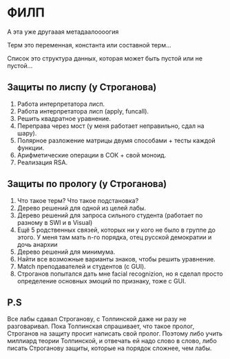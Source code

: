 # ФИЛП

А эта уже другааая метадаалоооогия

Терм это переменная, константа или составной терм...

Список это структура данных, которая может быть пустой или не пустой...

## Защиты по лиспу (у Строганова)
1. Работа интерпретатора лисп.
2. Работа интерпретатора лисп (apply, funcall).
3. Решить квадратное уравнение.
4. Переправа через мост (у меня работает неправильно, сдал на шару).
5. Полярное разложение матрицы двумя способами + тесты каждой функции.
6. Арифметические операции в СОК + свой моноид.
7. Реализация RSA.

## Защиты по прологу (у Строганова)
1. Что такое терм? Что такое подстановка?
2. Дерево решений для одной из целей лабы.
3. Дерево решений для запроса сильного студента (работает по разному в SWI и в Visual)
4. Ещё 5 родственных связей, которых ни у кого не было в группе до этого. У меня там мать n-го порядка, отец русской демократии и дочь анархии
5. Дерево решений для минимума.
6. Найти все возможные варианты знаков, чтобы решить уравнение.
7. Match преподавателей и студентов (с GUI).
8. Строганов попытался дать мне facial recognizion, но я сделал просто определение основных эмоций по признаку, тоже с GUI. 

## P.S
Все лабы сдавал Строганову, с Толпинской даже ни разу не разговаривал.
Пока Толпинская спрашивает, что такое пролог, Строганов на защиту просит написать свой пролог.
Поэтому либо учить миллиард теории Толпинской, и отвечать ей надо слово в слово, либо писать Строганову защиты, которые на порядок сложнее, чем лабы.
